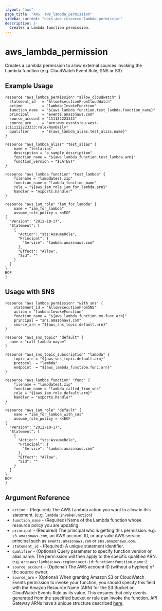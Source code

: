 ```yaml
---
layout: "aws"
page_title: "AWS: aws_lambda_permission"
sidebar_current: "docs-aws-resource-lambda-permission"
description: |-
  Creates a Lambda function permission.
---
```


# aws\_lambda\_permission

Creates a Lambda permission to allow external sources invoking the Lambda function
(e.g. CloudWatch Event Rule, SNS or S3).

## Example Usage

```
resource "aws_lambda_permission" "allow_cloudwatch" {
  statement_id   = "AllowExecutionFromCloudWatch"
  action         = "lambda:InvokeFunction"
  function_name  = "${aws_lambda_function.test_lambda.function_name}"
  principal      = "events.amazonaws.com"
  source_account = "111122223333"
  source_arn     = "arn:aws:events:eu-west-1:111122223333:rule/RunDaily"
  qualifier      = "${aws_lambda_alias.test_alias.name}"
}

resource "aws_lambda_alias" "test_alias" {
    name = "testalias"
    description = "a sample description"
    function_name = "${aws_lambda_function.test_lambda.arn}"
    function_version = "$LATEST"
}

resource "aws_lambda_function" "test_lambda" {
    filename = "lambdatest.zip"
    function_name = "lambda_function_name"
    role = "${aws_iam_role.iam_for_lambda.arn}"
    handler = "exports.handler"
}

resource "aws_iam_role" "iam_for_lambda" {
    name = "iam_for_lambda"
    assume_role_policy = <<EOF
{
  "Version": "2012-10-17",
  "Statement": [
    {
      "Action": "sts:AssumeRole",
      "Principal": {
        "Service": "lambda.amazonaws.com"
      },
      "Effect": "Allow",
      "Sid": ""
    }
  ]
}
EOF
}
```

## Usage with SNS

```
resource "aws_lambda_permission" "with_sns" {
    statement_id = "AllowExecutionFromSNS"
    action = "lambda:InvokeFunction"
    function_name = "${aws_lambda_function.my-func.arn}"
    principal = "sns.amazonaws.com"
    source_arn = "${aws_sns_topic.default.arn}"
}

resource "aws_sns_topic" "default" {
  name = "call-lambda-maybe"
}

resource "aws_sns_topic_subscription" "lambda" {
    topic_arn = "${aws_sns_topic.default.arn}"
    protocol  = "lambda"
    endpoint  = "${aws_lambda_function.func.arn}"
}

resource "aws_lambda_function" "func" {
    filename = "lambdatest.zip"
    function_name = "lambda_called_from_sns"
    role = "${aws_iam_role.default.arn}"
    handler = "exports.handler"
}

resource "aws_iam_role" "default" {
    name = "iam_for_lambda_with_sns"
    assume_role_policy = <<EOF
{
  "Version": "2012-10-17",
  "Statement": [
    {
      "Action": "sts:AssumeRole",
      "Principal": {
        "Service": "lambda.amazonaws.com"
      },
      "Effect": "Allow",
      "Sid": ""
    }
  ]
}
EOF
}
```

## Argument Reference

 * `action` - (Required) The AWS Lambda action you want to allow in this statement. (e.g. `lambda:InvokeFunction`)
 * `function_name` - (Required) Name of the Lambda function whose resource policy you are updating
 * `principal` - (Required) The principal who is getting this permission.
 	e.g. `s3.amazonaws.com`, an AWS account ID, or any valid AWS service principal
 	such as `events.amazonaws.com` or `sns.amazonaws.com`.
 * `statement_id` - (Required) A unique statement identifier.
 * `qualifier` - (Optional) Query parameter to specify function version or alias name.
 	The permission will then apply to the specific qualified ARN.
 	e.g. `arn:aws:lambda:aws-region:acct-id:function:function-name:2`
 * `source_account` - (Optional) The AWS account ID (without a hyphen) of the source owner.
 * `source_arn` - (Optional) When granting Amazon S3 or CloudWatch Events permission to
 	invoke your function, you should specify this field with the Amazon Resource Name (ARN)
 	for the S3 Bucket or CloudWatch Events Rule as its value.  This ensures that only events
 	generated from the specified bucket or rule can invoke the function.
 	API Gateway ARNs have a unique structure described
 	[here](http://docs.aws.amazon.com/apigateway/latest/developerguide/api-gateway-control-access-using-iam-policies-to-invoke-api.html).
